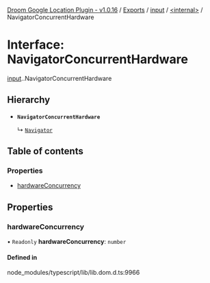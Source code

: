 [Droom Google Location Plugin - v1.0.16](../README.md) / [Exports](../modules.md) / [input](../modules/input.md) / [<internal\>](../modules/input._internal_.md) / NavigatorConcurrentHardware

# Interface: NavigatorConcurrentHardware

[input](../modules/input.md).[<internal>](../modules/input._internal_.md).NavigatorConcurrentHardware

## Hierarchy

- **`NavigatorConcurrentHardware`**

  ↳ [`Navigator`](input._internal_.Navigator.md)

## Table of contents

### Properties

- [hardwareConcurrency](input._internal_.NavigatorConcurrentHardware.md#hardwareconcurrency)

## Properties

### hardwareConcurrency

• `Readonly` **hardwareConcurrency**: `number`

#### Defined in

node_modules/typescript/lib/lib.dom.d.ts:9966
